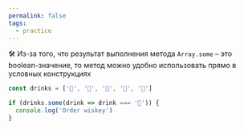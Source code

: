 ```yaml
---
permalink: false
tags:
  - practice
---
```



🛠 Из-за того, что результат выполнения метода `Array.some` – это boolean-значение, то метод можно удобно использовать прямо в условных конструкциях

```js
const drinks = ['🍺', '🍺', '🥃', '🍺', '🍺']

if (drinks.some(drink => drink === '🥃')) {
  console.log('Order wiskey')
}
```
